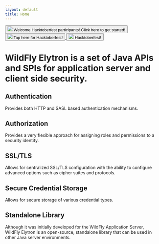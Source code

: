 ```yaml
---
layout: default
title: Home
---
```


<!--div class="large-title">
  <h1>WildFly Elytron</h1>
</div-->  

<div class="highlight-chip" >
  <a href="{{site.baseurl}}/hacktoberfest/">
    <button type="button" class="mdl-chip mdl-chip--contact highlight-chip highlight-chip_large">
      <img class="mdl-chip__contact" src="{{site.baseurl}}/assets/images/icon-wildfly.png" >
      <span class="mdl-chip__text">Welcome Hacktoberfest participants! Click here to get started!</span>
    </button>
    <button type="button" class="mdl-chip mdl-chip--contact highlight_chip highlight-chip_small">
      <img class="mdl-chip__contact" src="{{site.baseurl}}/assets/images/icon-wildfly.png" >
      <span class="mdl-chip__text">Tap here for Hacktoberfest!</span>
    </button>
    <button type="button" class="mdl-chip mdl-chip--contact highlight_chip highlight-chip_tiny">
      <img class="mdl-chip__contact" src="{{site.baseurl}}/assets/images/icon-wildfly.png" >
      <span class="mdl-chip__text">Hacktoberfest!</span>
    </button>
  </a>
</div>

<h1 class="title">
Wild<b>Fly</b> Elytron is a set of Java APIs and SPIs for application server and client side security.
</h1>

<div class="grid-wrapper">
  <div class="grid__item width-12-12 home-section">
    <div class="callout grey tablet-fullwidth">
      <h2>Authentication</h2>
      <p>Provides both HTTP and SASL based authentication mechanisms.</p>
    </div>
    <div class="callout blue tablet-fullwidth">
      <h2>Authorization</h2>
      <p>Provides a very flexible approach for assigning roles and permissions to a security identity.</p>
    </div>
    <div class="callout grey tablet-fullwidth">
      <h2>SSL/TLS</h2>
      <p>Allows for centralized SSL/TLS configuration with the ability to configure advanced options such as cipher suites and protocols.</p>
    </div>
    <div class="callout blue tablet-fullwidth">
       <h2>Secure Credential Storage</h2>
       <p>Allows for secure storage of various credential types.</p>
    </div>
    <div class="callout grey tablet-fullwidth">
        <h2>Standalone Library</h2>
        <p>Although it was initially developed for the WildFly Application Server, WildFly Elytron is an open-source,
           standalone library that can be used in other Java server environments.</p>
    </div>
  </div>
</div>
